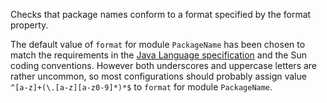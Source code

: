 Checks that package names conform to a format specified by the format
property.

The default value of `format` for module `PackageName` has been chosen
to match the requirements in the [Java Language
specification](https://docs.oracle.com/javase/specs/jls/se8/html/jls-6.html#jls-6.5.3)
and the Sun coding conventions. However both underscores and uppercase
letters are rather uncommon, so most configurations should probably
assign value `^[a-z]+(\.[a-z][a-z0-9]*)*$` to `format` for module
`PackageName`.
